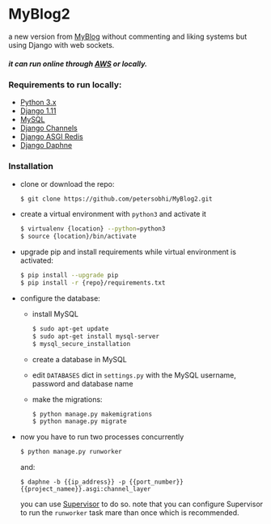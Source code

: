 # MyBlog2
a new version from [MyBlog](https://github.com/petersobhi/MyBlog) without commenting and liking systems but using Django with web sockets.

##### it  can run online through [AWS](http://18.194.226.178/) or locally.

### Requirements to run locally:

* [Python 3.x](https://www.python.org/)
* [Django 1.11](https://www.djangoproject.com/)
* [MySQL](https://www.mysql.com/)
* [Django Channels](https://channels.readthedocs.io/en/stable/)
* [Django ASGI Redis](https://github.com/django/asgi_redis)
* [Django Daphne](https://github.com/django/daphne)


### Installation

- clone or download the repo:
    ```sh
    $ git clone https://github.com/petersobhi/MyBlog2.git
    ```
  

- create a virtual environment with `python3` and activate it
    ```sh
    $ virtualenv {location} --python=python3
    $ source {location}/bin/activate
    ```
- upgrade pip and install requirements while virtual environment is activated:
    ```sh
    $ pip install --upgrade pip
    $ pip install -r {repo}/requirements.txt
    ```
  
- configure the database:
    - install MySQL
        ```sh
        $ sudo apt-get update
        $ sudo apt-get install mysql-server
        $ mysql_secure_installation
        ```
    
    - create a database in MySQL
    - edit `DATABASES` dict in `settings.py` with the MySQL username, password and database name
    - make the migrations:
        ```sh
        $ python manage.py makemigrations
        $ python manage.py migrate
        ```
- now you have to run two processes concurrently
    ```sh
    $ python manage.py runworker
    ```
    and:
    ```
    $ daphne -b {{ip_address}} -p {{port_number}} {{project_namee}}.asgi:channel_layer
    ```
    you can use [Supervisor](http://supervisord.org/installing.html) to do so.
    note that you can configure Supervisor to run the `runworker` task mare than once which is recommended.

